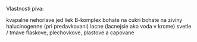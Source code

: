 Vlastnosti piva: 

kvapalne
nehorlave
jed
liek
B-komplex
bohate na cukri
bohate na ziviny
halucinogenne (pri predavkovani)
lacne (lacnejsie ako voda v krcme)
svetle / tmave
flaskove, plechovkove, plastove a capovane
